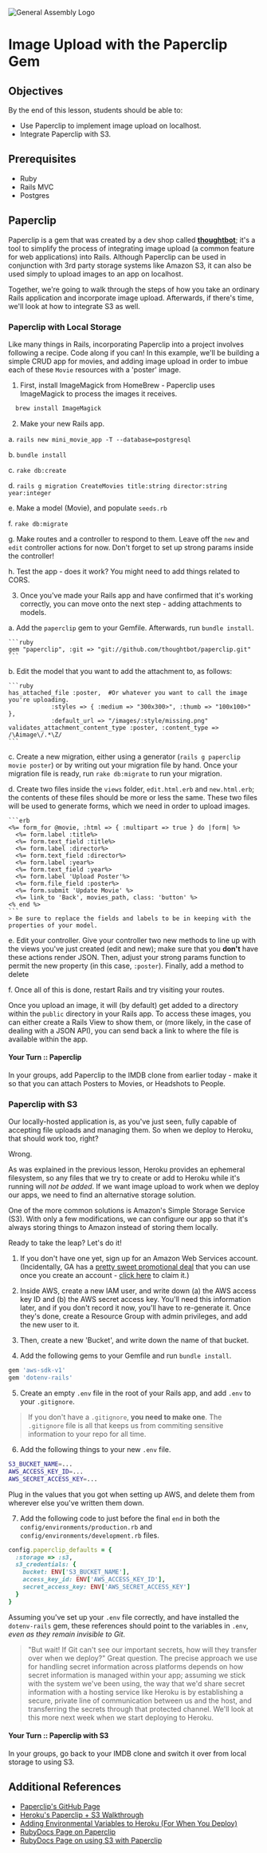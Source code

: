 ![General Assembly Logo](http://i.imgur.com/ke8USTq.png)

# Image Upload with the Paperclip Gem

## Objectives

By the end of this lesson, students should be able to:

- Use Paperclip to implement image upload on localhost.
- Integrate Paperclip with S3.

## Prerequisites

- Ruby
- Rails MVC
- Postgres

## Paperclip

Paperclip is a gem that was created by a dev shop called [**thoughtbot**](https://thoughtbot.com/); it's a tool to simplify the process of integrating image upload (a common feature for web applications) into Rails. Although Paperclip can be used in conjunction with 3rd party storage systems like Amazon S3, it can also be used simply to upload images to an app on localhost.

Together, we're going to walk through the steps of how you take an ordinary Rails application and incorporate image upload. Afterwards, if there's time, we'll look at how to integrate S3 as well.

### Paperclip with Local Storage

Like many things in Rails, incorporating Paperclip into a project involves following a recipe. Code along if you can!
In this example, we'll be building a simple CRUD app for movies, and adding image upload in order to imbue each of these `Movie` resources with a 'poster' image.

1. First, install ImageMagick from HomeBrew - Paperclip uses ImageMagick to process the images it receives.

  ```bash
    brew install ImageMagick
  ```

2. Make your new Rails app.

  a. `rails new mini_movie_app -T --database=postgresql`

  b. `bundle install`

  c. `rake db:create`

  d. `rails g migration CreateMovies title:string director:string year:integer`

  e. Make a model (Movie), and populate `seeds.rb`

  f. `rake db:migrate`

  g. Make routes and a controller to respond to them. Leave off the `new` and `edit` controller actions for now. Don't forget to set up strong params inside the controller!

  h. Test the app - does it work? You might need to add things related to CORS.

3. Once you've made your Rails app and have confirmed that it's working correctly, you can move onto the next step - adding attachments to models.

  a. Add the `paperclip` gem to your Gemfile. Afterwards, run `bundle install`.

    ```ruby
    gem "paperclip", :git => "git://github.com/thoughtbot/paperclip.git"
    ```

  b. Edit the model that you want to add the attachment to, as follows:

    ```ruby
    has_attached_file :poster,  #Or whatever you want to call the image you're uploading.
                :styles => { :medium => "300x300>", :thumb => "100x100>" },
                :default_url => "/images/:style/missing.png"
    validates_attachment_content_type :poster, :content_type => /\Aimage\/.*\Z/
    ```

  c. Create a new migration, either using a generator (`rails g paperclip movie poster`) or by writing out your migration file by hand. Once your migration file is ready, run `rake db:migrate` to run your migration.

  d. Create two files inside the `views` folder, `edit.html.erb` and `new.html.erb`; the contents of these files should be more or less the same. These two files will be used to generate forms, which we need in order to upload images.

    ```erb
    <%= form_for @movie, :html => { :multipart => true } do |form| %>
      <%= form.label :title%>
      <%= form.text_field :title%>
      <%= form.label :director%>
      <%= form.text_field :director%>
      <%= form.label :year%>
      <%= form.text_field :year%>
      <%= form.label 'Upload Poster'%>
      <%= form.file_field :poster%>
      <%= form.submit 'Update Movie' %>
      <%= link_to 'Back', movies_path, class: 'button' %>
    <% end %>
    ```
    > Be sure to replace the fields and labels to be in keeping with the properties of your model.

  e. Edit your controller. Give your controller two new methods to line up with the views you've just created (edit and new); make sure that you **don't** have these actions render JSON. Then, adjust your strong params function to permit the new property (in this case, `:poster`). Finally, add a method to delete

  f. Once all of this is done, restart Rails and try visiting your routes.

  Once you upload an image, it will (by default) get added to a directory within the `public` directory in your Rails app. To access these images, you can either create a Rails View to show them, or (more likely, in the case of dealing with a JSON API), you can send back a link to where the file is available within the app.

#### Your Turn :: Paperclip

In your groups, add Paperclip to the IMDB clone from earlier today - make it so that you can attach Posters to Movies, or Headshots to People.

### Paperclip with S3
Our locally-hosted application is, as you've just seen, fully capable of accepting file uploads and managing them. So when we deploy to Heroku, that should work too, right?

Wrong.

As was explained in the previous lesson, Heroku provides an ephemeral filesystem, so any files that we try to create or add to Heroku while it's running will _not be added_. If we want image upload to work when we deploy our apps, we need to find an alternative storage solution.

One of the more common solutions is Amazon's Simple Storage Service (S3). With only a few modifications, we can configure our app so that it's always storing things to Amazon instead of storing them locally.

Ready to take the leap? Let's do it!

1. If you don't have one yet, sign up for an Amazon Web Services account. (Incidentally, GA has a [pretty sweet promotional deal](images/GA-alumni-perks.png) that you can use once you create an account - [click here](http://aws.amazon.com/activate/event/20gafr15/) to claim it.)

2. Inside AWS, create a new IAM user, and write down (a) the AWS access key ID and (b) the AWS secret access key. You'll need this information later, and if you don't record it now, you'll have to re-generate it. Once they's done, create a Resource Group with admin privileges, and add the new user to it.

3. Then, create a new 'Bucket', and write down the name of that bucket.

4. Add the following gems to your Gemfile and run `bundle install`.

  ```ruby
  gem 'aws-sdk-v1'
  gem 'dotenv-rails'
  ```
5. Create an empty `.env` file in the root of your Rails app, and add `.env` to your `.gitignore`.

  > If you don't have a `.gitignore`, **you need to make one**. The `.gitignore` file is all that keeps us from commiting sensitive information to your repo for all time.

6. Add the following things to your new `.env` file.

  ```bash
  S3_BUCKET_NAME=...
  AWS_ACCESS_KEY_ID=...
  AWS_SECRET_ACCESS_KEY=...
  ```

  Plug in the values that you got when setting up AWS, and delete them from wherever else you've written them down.

7. Add the following code to just before the final `end` in both the `config/environments/production.rb` and `config/environments/development.rb` files.

  ```ruby
  config.paperclip_defaults = {
    :storage => :s3,
    s3_credentials: {
      bucket: ENV['S3_BUCKET_NAME'],
      access_key_id: ENV['AWS_ACCESS_KEY_ID'],
      secret_access_key: ENV['AWS_SECRET_ACCESS_KEY']
    }
  }
  ```
  Assuming you've set up your `.env` file correctly, and have installed the `dotenv-rails` gem, these references should point to the variables in `.env`, _even as they remain invisible to Git_.

  > "But wait! If Git can't see our important secrets, how will they transfer over when we deploy?"
  Great question. The precise approach we use for handling secret information across platforms depends on how secret information is managed within your app; assuming we stick with the system we've been using, the way that we'd share secret information with a hosting service like Heroku is by establishing a secure, private line of communication between us and the host, and transferring the secrets through that protected channel. We'll look at this more next week when we start deploying to Heroku.

#### Your Turn :: Paperclip with S3

In your groups, go back to your IMDB clone and switch it over from local storage to using S3.

## Additional References
- [Paperclip's GitHub Page](https://github.com/thoughtbot/paperclip)
- [Heroku's Paperclip + S3 Walkthrough](https://devcenter.heroku.com/articles/paperclip-s3)
- [Adding Environmental Variables to Heroku (For When You Deploy)](https://devcenter.heroku.com/articles/config-vars)
- [RubyDocs Page on Paperclip](http://www.rubydoc.info/gems/paperclip/Paperclip)
- [RubyDocs Page on using S3 with Paperclip](http://www.rubydoc.info/gems/paperclip/Paperclip/Storage/S3)
